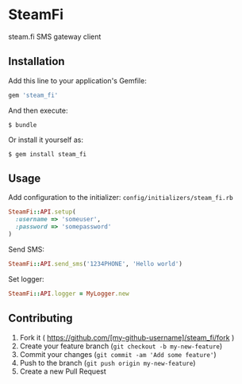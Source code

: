 # SteamFi

steam.fi SMS gateway client

## Installation

Add this line to your application's Gemfile:

```ruby
gem 'steam_fi'
```

And then execute:

    $ bundle

Or install it yourself as:

    $ gem install steam_fi

## Usage

Add configuration to the initializer: `config/initializers/steam_fi.rb`

```ruby
SteamFi::API.setup(
  :username => 'someuser', 
  :password => 'somepassword'
)
```

Send SMS:

```ruby
SteamFi::API.send_sms('1234PHONE', 'Hello world')
```

Set logger:

```ruby
SteamFi::API.logger = MyLogger.new
```

## Contributing

1. Fork it ( https://github.com/[my-github-username]/steam_fi/fork )
2. Create your feature branch (`git checkout -b my-new-feature`)
3. Commit your changes (`git commit -am 'Add some feature'`)
4. Push to the branch (`git push origin my-new-feature`)
5. Create a new Pull Request
